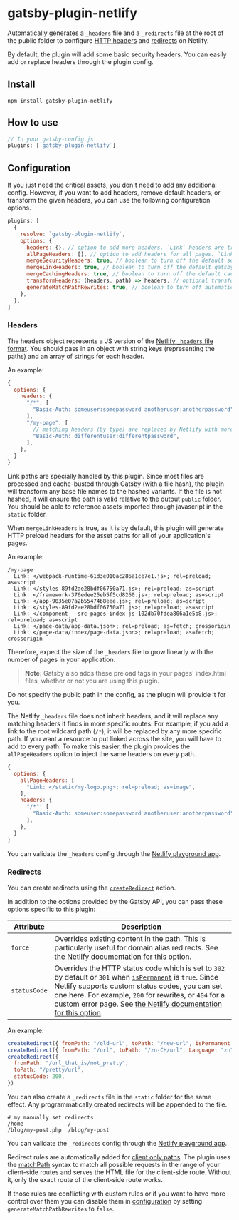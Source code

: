 # gatsby-plugin-netlify

Automatically generates a `_headers` file and a `_redirects` file at the root of the public folder to configure
[HTTP headers](https://www.netlify.com/docs/headers-and-basic-auth/) and [redirects](https://www.netlify.com/docs/redirects/) on Netlify.

By default, the plugin will add some basic security headers. You can easily add or replace headers through the plugin config.

## Install

`npm install gatsby-plugin-netlify`

## How to use

```javascript
// In your gatsby-config.js
plugins: [`gatsby-plugin-netlify`]
```

## Configuration

If you just need the critical assets, you don't need to add any additional
config. However, if you want to add headers, remove default headers, or
transform the given headers, you can use the following configuration options.

```javascript
plugins: [
  {
    resolve: `gatsby-plugin-netlify`,
    options: {
      headers: {}, // option to add more headers. `Link` headers are transformed by the below criteria
      allPageHeaders: [], // option to add headers for all pages. `Link` headers are transformed by the below criteria
      mergeSecurityHeaders: true, // boolean to turn off the default security headers
      mergeLinkHeaders: true, // boolean to turn off the default gatsby js headers
      mergeCachingHeaders: true, // boolean to turn off the default caching headers
      transformHeaders: (headers, path) => headers, // optional transform for manipulating headers under each path (e.g.sorting), etc.
      generateMatchPathRewrites: true, // boolean to turn off automatic creation of redirect rules for client only paths
    },
  },
]
```

### Headers

The headers object represents a JS version of the
[Netlify `_headers` file format](https://www.netlify.com/docs/headers-and-basic-auth/).
You should pass in an object with string keys (representing the paths) and an
array of strings for each header.

An example:

```javascript
{
  options: {
    headers: {
      "/*": [
        "Basic-Auth: someuser:somepassword anotheruser:anotherpassword",
      ],
      "/my-page": [
        // matching headers (by type) are replaced by Netlify with more specific routes
        "Basic-Auth: differentuser:differentpassword",
      ],
    },
  }
}
```

Link paths are specially handled by this plugin. Since most files are processed
and cache-busted through Gatsby (with a file hash), the plugin will transform
any base file names to the hashed variants. If the file is not hashed, it will
ensure the path is valid relative to the output `public` folder. You should be
able to reference assets imported through javascript in the `static` folder.

When `mergeLinkHeaders` is true, as it is by default, this plugin will generate HTTP preload headers for the asset paths for all of your application's pages.

An example:

```
/my-page
  Link: </webpack-runtime-61d3e010ac286a1ce7e1.js>; rel=preload; as=script
  Link: </styles-89fd2ae28bdf06750a71.js>; rel=preload; as=script
  Link: </framework-376edee25eb5f5cd8260.js>; rel=preload; as=script
  Link: </app-9035e07a2b55474b8eee.js>; rel=preload; as=script
  Link: </styles-89fd2ae28bdf06750a71.js>; rel=preload; as=script
  Link: </component---src-pages-index-js-102db70fdea806a1e5b8.js>; rel=preload; as=script
  Link: </page-data/app-data.json>; rel=preload; as=fetch; crossorigin
  Link: </page-data/index/page-data.json>; rel=preload; as=fetch; crossorigin
```

Therefore, expect the size of the `_headers` file to grow linearly with the number of pages in your application.

> **Note:** Gatsby also adds these preload tags in your pages' index.html files, whether or not you are using this plugin.

Do not specify the public path in the config, as the plugin will provide it for
you.

The Netlify `_headers` file does not inherit headers, and it will replace any
matching headers it finds in more specific routes. For example, if you add a
link to the root wildcard path (`/*`), it will be replaced by any more
specific path. If you want a resource to put linked across the site, you will
have to add to every path. To make this easier, the plugin provides the
`allPageHeaders` option to inject the same headers on every path.

```javascript
{
  options: {
    allPageHeaders: [
      "Link: </static/my-logo.png>; rel=preload; as=image",
    ],
    headers: {
      "/*": [
        "Basic-Auth: someuser:somepassword anotheruser:anotherpassword",
      ],
    },
  }
}
```

You can validate the `_headers` config through the
[Netlify playground app](https://play.netlify.com/headers).

### Redirects

You can create redirects using the [`createRedirect`](https://www.gatsbyjs.org/docs/actions/#createRedirect) action.

In addition to the options provided by the Gatsby API, you can pass these options specific to this plugin:

| Attribute    | Description                                                                                                                                                                                                                                                                                                                                                                                                      |
| ------------ | ---------------------------------------------------------------------------------------------------------------------------------------------------------------------------------------------------------------------------------------------------------------------------------------------------------------------------------------------------------------------------------------------------------------- |
| `force`      | Overrides existing content in the path. This is particularly useful for domain alias redirects. See [the Netlify documentation for this option](https://www.netlify.com/docs/redirects/#structured-configuration).                                                                                                                                                                                               |
| `statusCode` | Overrides the HTTP status code which is set to `302` by default or `301` when [`isPermanent`](https://www.gatsbyjs.org/docs/actions/#createRedirect) is `true`. Since Netlify supports custom status codes, you can set one here. For example, `200` for rewrites, or `404` for a custom error page. See [the Netlify documentation for this option](https://www.netlify.com/docs/redirects/#http-status-codes). |

An example:

```javascript
createRedirect({ fromPath: "/old-url", toPath: "/new-url", isPermanent: true })
createRedirect({ fromPath: "/url", toPath: "/zn-CH/url", Language: "zn" })
createRedirect({
  fromPath: "/url_that_is/not_pretty",
  toPath: "/pretty/url",
  statusCode: 200,
})
```

You can also create a `_redirects` file in the `static` folder for the same effect. Any programmatically created redirects will be appended to the file.

```shell
# my manually set redirects
/home              /
/blog/my-post.php  /blog/my-post
```

You can validate the `_redirects` config through the
[Netlify playground app](https://play.netlify.com/redirects).

Redirect rules are automatically added for [client only paths](https://www.gatsbyjs.org/docs/client-only-routes-and-user-authentication). The plugin uses the [matchPath](https://www.gatsbyjs.org/docs/gatsby-internals-terminology/#matchpath) syntax to match all possible requests in the range of your client-side routes and serves the HTML file for the client-side route. Without it, only the exact route of the client-side route works.

If those rules are conflicting with custom rules or if you want to have more control over them you can disable them in [configuration](#configuration) by setting `generateMatchPathRewrites` to `false`.

